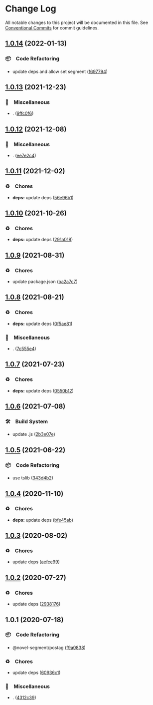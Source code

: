 # Change Log

All notable changes to this project will be documented in this file.
See [Conventional Commits](https://conventionalcommits.org) for commit guidelines.

## [1.0.14](https://github.com/bluelovers/ws-segment/compare/@novel-segment/postag@1.0.13...@novel-segment/postag@1.0.14) (2022-01-13)


### 📦　Code Refactoring

* update deps and allow set segment ([f697794](https://github.com/bluelovers/ws-segment/commit/f697794a35ff446698e11077b4f954c4c9d3c0e5))





## [1.0.13](https://github.com/bluelovers/ws-segment/compare/@novel-segment/postag@1.0.12...@novel-segment/postag@1.0.13) (2021-12-23)


### 🔖　Miscellaneous

* . ([9ffc0f6](https://github.com/bluelovers/ws-segment/commit/9ffc0f69dba4a711c30d37a59e35d78e509f67e3))





## [1.0.12](https://github.com/bluelovers/ws-segment/compare/@novel-segment/postag@1.0.11...@novel-segment/postag@1.0.12) (2021-12-08)


### 🔖　Miscellaneous

* . ([ee7e2c4](https://github.com/bluelovers/ws-segment/commit/ee7e2c4760f99ff1b84855ce344fb01daf587069))





## [1.0.11](https://github.com/bluelovers/ws-segment/compare/@novel-segment/postag@1.0.10...@novel-segment/postag@1.0.11) (2021-12-02)


### ♻️　Chores

* **deps:** update deps ([56e96b1](https://github.com/bluelovers/ws-segment/commit/56e96b1c29b83b7f547e4e6e68d239c3bab31810))





## [1.0.10](https://github.com/bluelovers/ws-segment/compare/@novel-segment/postag@1.0.9...@novel-segment/postag@1.0.10) (2021-10-26)


### ♻️　Chores

* **deps:** update deps ([291a018](https://github.com/bluelovers/ws-segment/commit/291a01825915b16fbc8c0cdf16b9eddbf68b3c1c))





## [1.0.9](https://github.com/bluelovers/ws-segment/compare/@novel-segment/postag@1.0.8...@novel-segment/postag@1.0.9) (2021-08-31)


### ♻️　Chores

* update package.json ([ba2a7c7](https://github.com/bluelovers/ws-segment/commit/ba2a7c71f3c205f43bdb8530f3fd983776fc0511))





## [1.0.8](https://github.com/bluelovers/ws-segment/compare/@novel-segment/postag@1.0.7...@novel-segment/postag@1.0.8) (2021-08-21)


### ♻️　Chores

* **deps:** update deps ([0f5ae81](https://github.com/bluelovers/ws-segment/commit/0f5ae8193fd26493a8fa3c6d6327c0c7ea0e08c5))


### 🔖　Miscellaneous

* . ([7c555e4](https://github.com/bluelovers/ws-segment/commit/7c555e4f342493033c54474ca093fa0180b7271b))





## [1.0.7](https://github.com/bluelovers/ws-segment/compare/@novel-segment/postag@1.0.6...@novel-segment/postag@1.0.7) (2021-07-23)


### ♻️　Chores

* **deps:** update deps ([0550b12](https://github.com/bluelovers/ws-segment/commit/0550b1273740743a79b75a3b370c4a5443ce9875))





## [1.0.6](https://github.com/bluelovers/ws-segment/compare/@novel-segment/postag@1.0.5...@novel-segment/postag@1.0.6) (2021-07-08)


### 🛠　Build System

* update .js ([2b3e07e](https://github.com/bluelovers/ws-segment/commit/2b3e07e9ecf40646ae4266b9e4ccdb71c9327514))





## [1.0.5](https://github.com/bluelovers/ws-segment/compare/@novel-segment/postag@1.0.4...@novel-segment/postag@1.0.5) (2021-06-22)


### 📦　Code Refactoring

* use tslib ([343d4b2](https://github.com/bluelovers/ws-segment/commit/343d4b23a23e222b6a4aba1b8e2a196fc7c70073))





## [1.0.4](https://github.com/bluelovers/ws-segment/compare/@novel-segment/postag@1.0.3...@novel-segment/postag@1.0.4) (2020-11-10)


### ♻️　Chores

* **deps:** update deps ([bfe45ab](https://github.com/bluelovers/ws-segment/commit/bfe45ab7ef2fba99269917b2e2bbb6c88226ce00))





## [1.0.3](https://github.com/bluelovers/ws-segment/compare/@novel-segment/postag@1.0.2...@novel-segment/postag@1.0.3) (2020-08-02)


### ♻️　Chores

* update deps ([aefce99](https://github.com/bluelovers/ws-segment/commit/aefce993e56acce65742abc6768acbdd52e3a1dd))





## [1.0.2](https://github.com/bluelovers/ws-segment/compare/@novel-segment/postag@1.0.1...@novel-segment/postag@1.0.2) (2020-07-27)


### ♻️　Chores

* update deps ([2938176](https://github.com/bluelovers/ws-segment/commit/293817670b666da29b13d80291d0e33ca2f36bf8))





## 1.0.1 (2020-07-18)


### 📦　Code Refactoring

* @novel-segment/postag ([f9a0838](https://github.com/bluelovers/ws-segment/commit/f9a0838f7d2eef33180331ec600184029c44fccf))


### ♻️　Chores

* update deps ([60936c1](https://github.com/bluelovers/ws-segment/commit/60936c1444f833db9c50f638eca0aac062b41fb3))


### 🔖　Miscellaneous

* . ([4312c39](https://github.com/bluelovers/ws-segment/commit/4312c39704351578b2c0d00b95900b7ed8983991))
